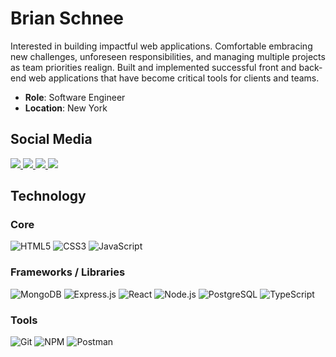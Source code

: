 # Brian Schnee

<p>Interested in building impactful web applications. Comfortable embracing new challenges, unforeseen responsibilities, and managing multiple projects as team priorities realign. Built and implemented successful front and back-end web applications that have become critical tools for clients and teams.</p>

* **Role**: Software Engineer
* **Location**: New York
<!-- * **Company**: -->

## Social Media

<a href="https://www.brianschnee.com">
  <img src="https://img.shields.io/badge/Portfolio-414045?logo=circle&logoColor=00c5a9&style=for-the-badge">
</a>
<a href="https://www.linkedin.com/in/brian-schnee-dev/">
  <img src="https://img.shields.io/badge/linkedin-414045?logo=linkedin&logoColor=2d87c9&style=for-the-badge">
</a>
<a href="https://twitter.com/BrianSchneeDev">
  <img src="https://img.shields.io/badge/twitter-414045?logo=twitter&logoColor=1d9bf0&style=for-the-badge">
</a>
<a href="https://angel.co/u/brian-schnee">
  <img src="https://img.shields.io/badge/angellist-414045?logo=angellist&logoColor=white&style=for-the-badge">
</a>

## Technology

### Core

![HTML5](https://img.shields.io/badge/html5-414045?logo=html5&logoColor=e56027&style=for-the-badge)
![CSS3](https://img.shields.io/badge/css3-414045?logo=css3&logoColor=2ea0d1&style=for-the-badge)
![JavaScript](https://img.shields.io/badge/JavaScript-414045?logo=JavaScript&logoColor=ead41c&style=for-the-badge)

### Frameworks / Libraries

![MongoDB](https://img.shields.io/badge/mongodb-414045?logo=mongodb&logoColor=4aae3e&style=for-the-badge)
![Express.js](https://img.shields.io/badge/express-414045?logo=express&logoColor=white&style=for-the-badge)
![React](https://img.shields.io/badge/react-414045?logo=react&logoColor=61dbfb&style=for-the-badge)
![Node.js](https://img.shields.io/badge/node.js-414045?logo=node.js&logoColor=6bbf47&style=for-the-badge)
![PostgreSQL](https://img.shields.io/badge/postgresql-414045?logo=postgresql&logoColor=1d9bf0&style=for-the-badge)
![TypeScript](https://img.shields.io/badge/typescript-414045?logo=typescript&logoColor=0374c2&style=for-the-badge)

### Tools

![Git](https://img.shields.io/badge/git-414045?logo=git&logoColor=F05032&style=for-the-badge)
![NPM](https://img.shields.io/badge/npm-414045?logo=npm&logoColor=CB3837&style=for-the-badge)
![Postman](https://img.shields.io/badge/postman-414045?logo=postman&logoColor=f76935&style=for-the-badge)
